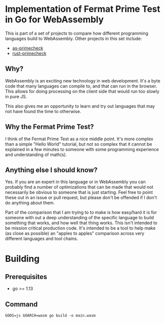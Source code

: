 # Implementation of Fermat Prime Test in Go for WebAssembly

This is part of a set of projects to compare how different programming languages build to WebAssembly. Other projects in this set include:

* [as-primecheck](https://github.com/ianmcodes/as-primecheck)
* [rust-primecheck](https://github.com/ianmcodes/rust-primecheck)

## Why?

WebAssembly is an exciting new technology in web development. It's a byte code that many languages can compile to, and that can run in the browser. This allows for doing processing on the client side that would run too slowly in pure JS.

This also gives me an opportunity to learn and try out languages that may not have found the time to otherwise.

## Why the Fermat Prime Test?

I think of the Fermat Prime Test as a nice middle point. It's more complex than a simple "Hello World" tutorial, but not so complex that it cannot be explained in a few minutes to someone with some programming experience and understanding of math(s).

## Anything else I should know?

Yes. If you are an expert in this language or in WebAssembly you can probably find a number of optimizations that can be made that would not necessarily be obvious to someone that is just starting. Feel free to point these out in an issue or pull request, but please don't be offended if I don't do anything about them.

Part of the comparison that I am trying to to make is how easy/hard it is for someone with out a deep understanding of the specific language to build something that works, and how well that thing works. This isn't intended to be mission critical production code. It's intended to be a tool to help make (as close as possible) an "apples to apples" comparison across very different languages and tool chains.

# Building

## Prerequisites

* go >= 1.13

## Command

`GOOS=js GOARCH=wasm go build -o main.wasm`
